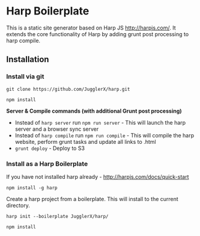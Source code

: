 # Harp Boilerplate
This is a static site generator based on Harp JS http://harpjs.com/. It extends the core functionality of Harp by adding grunt post processing to harp compile.

## Installation
### Install via git
```
git clone https://github.com/JugglerX/harp.git
```
```
npm install
```
**Server & Compile commands (with additional Grunt post processing)**
- Instead of `harp server` run `npm run server` - This will launch the harp server and a browser sync server
- Instead of `harp compile` run `npm run compile` - This will compile the harp website, perform grunt tasks and update all links to .html
- `grunt deploy` - Deploy to S3


### Install as a Harp Boilerplate

If you have not installed harp already - http://harpjs.com/docs/quick-start
```
npm install -g harp
```
Create a harp project from a boilerplate. This will install to the current directory.
```
harp init --boilerplate JugglerX/harp/
```
```
npm install
```
